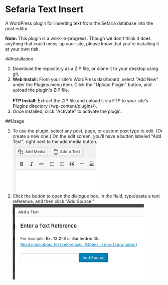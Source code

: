# Sefaria Text Insert
A WordPress plugin for inserting text from the Sefaria database into the post editor.

**Note:** This plugin is a work-in-progress. Though we don't think it does anything that could mess-up your site, please know that you're installing it at your own risk.

##Installation
1. Download the repository as a ZIP file, or clone it to your desktop using git.
2. **Web Install:** From your site's WordPress dashboard, select "Add New" under the Plugins menu item. Click the "Upload Plugin" button, and upload the plugin's ZIP file.<br/><br/>**FTP Install:** Extract the ZIP file and upload it via FTP to your site's Plugins directory (/wp-content/plugins/).
3. Once installed, click "Activate" to activate the plugin.

##Usage
1. To use the plugin, select any post, page, or custom post type to edit. (Or create a new one.) On the edit screen, you'll have a button labeled "Add Text", right next to the add media button.<br/>![button](/readme-images/text-button.png)<br/>
2. Click the button to open the dialogue box. In the field, type/paste a text reference, and then click "Add Source."<br/><img src="/readme-images/ enter-text-ref.png"><br/> 


